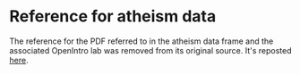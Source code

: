 # Reference for atheism data

The reference for the PDF referred to in the atheism data frame and the associated OpenIntro lab was removed from its original source. It's reposted [here](Global_INDEX_of_Religiosity_and_Atheism_PR__6.pdf).

